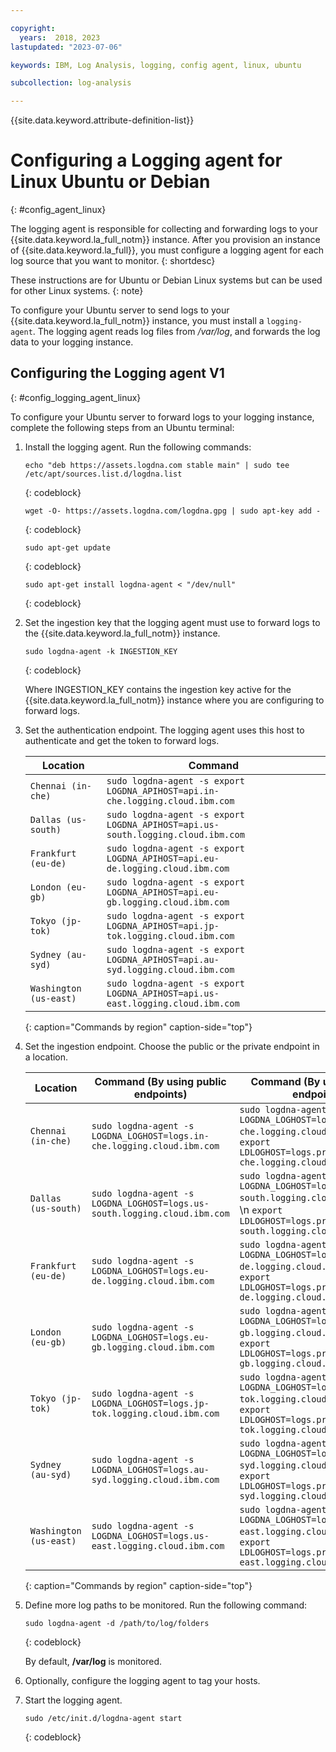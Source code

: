 ```yaml
---

copyright:
  years:  2018, 2023
lastupdated: "2023-07-06"

keywords: IBM, Log Analysis, logging, config agent, linux, ubuntu

subcollection: log-analysis

---
```


{{site.data.keyword.attribute-definition-list}}

# Configuring a Logging agent for Linux Ubuntu or Debian
{: #config_agent_linux}

The logging agent is responsible for collecting and forwarding logs to your {{site.data.keyword.la_full_notm}} instance. After you provision an instance of {{site.data.keyword.la_full}}, you must configure a logging agent for each log source that you want to monitor.
{: shortdesc}

These instructions are for Ubuntu or Debian Linux systems but can be used for other Linux systems.
{: note}

To configure your Ubuntu server to send logs to your {{site.data.keyword.la_full_notm}} instance, you must install a `logging-agent`. The logging agent reads log files from */var/log*, and forwards the log data to your logging instance.


## Configuring the Logging agent V1
{: #config_logging_agent_linux}

To configure your Ubuntu server to forward logs to your logging instance, complete the following steps from an Ubuntu terminal:

1. Install the logging agent. Run the following commands:

    ```text
    echo "deb https://assets.logdna.com stable main" | sudo tee /etc/apt/sources.list.d/logdna.list
    ```
    {: codeblock}

    ```text
    wget -O- https://assets.logdna.com/logdna.gpg | sudo apt-key add -
    ```
    {: codeblock}

    ```text
    sudo apt-get update
    ```
    {: codeblock}

    ```text
    sudo apt-get install logdna-agent < "/dev/null"
    ```
    {: codeblock}

2. Set the ingestion key that the logging agent must use to forward logs to the {{site.data.keyword.la_full_notm}} instance.

    ```text
    sudo logdna-agent -k INGESTION_KEY
    ```
    {: codeblock}

    Where INGESTION_KEY contains the ingestion key active for the {{site.data.keyword.la_full_notm}} instance where you are configuring to forward logs.

3. Set the authentication endpoint. The logging agent uses this host to authenticate and get the token to forward logs.

    | Location               | Command                                                                         |
    |------------------------|---------------------------------------------------------------------------------|
    | `Chennai (in-che)`     | `sudo logdna-agent -s export LOGDNA_APIHOST=api.in-che.logging.cloud.ibm.com`   |
    | `Dallas (us-south)`    | `sudo logdna-agent -s export LOGDNA_APIHOST=api.us-south.logging.cloud.ibm.com` |
    | `Frankfurt (eu-de)`    | `sudo logdna-agent -s export LOGDNA_APIHOST=api.eu-de.logging.cloud.ibm.com`    |
    | `London (eu-gb)`       | `sudo logdna-agent -s export LOGDNA_APIHOST=api.eu-gb.logging.cloud.ibm.com`    |
    | `Tokyo (jp-tok)`       | `sudo logdna-agent -s export LOGDNA_APIHOST=api.jp-tok.logging.cloud.ibm.com`   |
    | `Sydney (au-syd)`      | `sudo logdna-agent -s export LOGDNA_APIHOST=api.au-syd.logging.cloud.ibm.com`   |
    | `Washington (us-east)` | `sudo logdna-agent -s export LOGDNA_APIHOST=api.us-east.logging.cloud.ibm.com`  |
    {: caption="Commands by region" caption-side="top"}

4. Set the ingestion endpoint. Choose the public or the private endpoint in a location.

    | Location               | Command (By using public endpoints)                                       | Command (By using private endpoints)                                                                                                                     |
    |------------------------|---------------------------------------------------------------------------|----------------------------------------------------------------------------------------------------------------------------------------------------------|
    | `Chennai (in-che)`     | `sudo logdna-agent -s LOGDNA_LOGHOST=logs.in-che.logging.cloud.ibm.com`   | `sudo logdna-agent -s LOGDNA_LOGHOST=logs.private.in-che.logging.cloud.ibm.com`  \n  \n `export LDLOGHOST=logs.private.in-che.logging.cloud.ibm.com`     |
    | `Dallas (us-south)`    | `sudo logdna-agent -s LOGDNA_LOGHOST=logs.us-south.logging.cloud.ibm.com` | `sudo logdna-agent -s LOGDNA_LOGHOST=logs.private.us-south.logging.cloud.ibm.com`  \n  \n `export LDLOGHOST=logs.private.us-south.logging.cloud.ibm.com` |
    | `Frankfurt (eu-de)`    | `sudo logdna-agent -s LOGDNA_LOGHOST=logs.eu-de.logging.cloud.ibm.com`    | `sudo logdna-agent -s LOGDNA_LOGHOST=logs.private.eu-de.logging.cloud.ibm.com`  \n  \n `export LDLOGHOST=logs.private.eu-de.logging.cloud.ibm.com`       |
    | `London (eu-gb)`       | `sudo logdna-agent -s LOGDNA_LOGHOST=logs.eu-gb.logging.cloud.ibm.com`    | `sudo logdna-agent -s LOGDNA_LOGHOST=logs.private.eu-gb.logging.cloud.ibm.com`  \n  \n `export LDLOGHOST=logs.private.eu-gb.logging.cloud.ibm.com`       |
    | `Tokyo (jp-tok)`       | `sudo logdna-agent -s LOGDNA_LOGHOST=logs.jp-tok.logging.cloud.ibm.com`   | `sudo logdna-agent -s LOGDNA_LOGHOST=logs.private.jp-tok.logging.cloud.ibm.com`  \n  \n `export LDLOGHOST=logs.private.jp-tok.logging.cloud.ibm.com`     |
    | `Sydney (au-syd)`      | `sudo logdna-agent -s LOGDNA_LOGHOST=logs.au-syd.logging.cloud.ibm.com`   | `sudo logdna-agent -s LOGDNA_LOGHOST=logs.private.au-syd.logging.cloud.ibm.com`  \n  \n `export LDLOGHOST=logs.private.au-syd.logging.cloud.ibm.com`     |
    | `Washington (us-east)` | `sudo logdna-agent -s LOGDNA_LOGHOST=logs.us-east.logging.cloud.ibm.com`  | `sudo logdna-agent -s LOGDNA_LOGHOST=logs.private.us-east.logging.cloud.ibm.com`  \n  \n `export LDLOGHOST=logs.private.us-east.logging.cloud.ibm.com`   |
    {: caption="Commands by region" caption-side="top"}

5. Define more log paths to be monitored. Run the following command:

    ```text
    sudo logdna-agent -d /path/to/log/folders
    ```
    {: codeblock}

    By default, **/var/log** is monitored.

6. Optionally, configure the logging agent to tag your hosts.

7. Start the logging agent.

    ```text
    sudo /etc/init.d/logdna-agent start
    ```
    {: codeblock}
